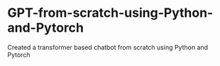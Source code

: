# GPT-from-scratch-using-Python-and-Pytorch
Created a transformer based chatbot from scratch using Python and Pytorch
